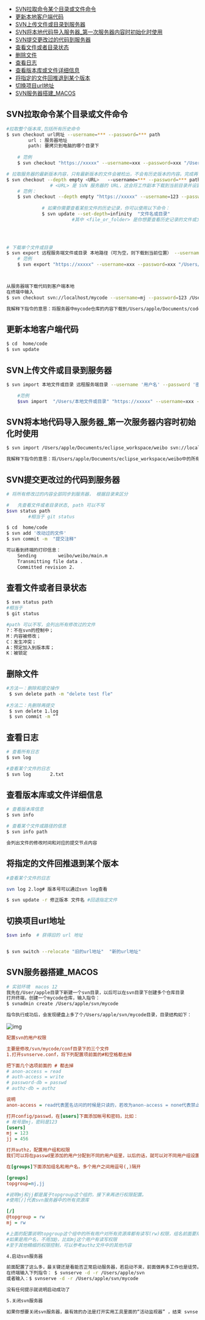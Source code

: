 - [SVN拉取命令某个目录或文件命令](#SVN拉取命令某个目录或文件命令)
- [更新本地客户端代码](#更新本地客户端代码)
- [SVN上传文件或目录到服务器](#SVN上传文件或目录到服务器)
- [SVN将本地代码导入服务器_第一次服务器内容时初始化时使用](#SVN将本地代码导入服务器_第一次服务器内容时初始化时使用)
- [SVN提交更改过的代码到服务器](#SVN提交更改过的代码到服务器)
- [查看文件或者目录状态](#查看文件或者目录状态)
- [删除文件](#删除文件)
- [查看日志](#查看日志)
- [查看版本库或文件详细信息](#查看版本库或文件详细信息)
- [将指定的文件回推退到某个版本](#将指定的文件回推退到某个版本)
- [切换项目url地址](#切换项目url地址)
- [SVN服务器搭建_MACOS](#SVN服务器搭建_MACOS)



## SVN拉取命令某个目录或文件命令

```bash
#拉取整个版本库,包括所有历史命令
$ svn checkout url网址 --username=*** --password=*** path
		url : 服务器地址
		path: 要拷贝到电脑的哪个目录下
		
	# 范例
	$ svn checkout "https://xxxxx" --username=xxx --password=xxx "/Users/jingbin/test-svn"

# 拉取服务器的最新版本内容，只有最新版本的文件会被检出，不会有历史版本的内容。完成再使用svn udate 更新即可
$ svn checkout --depth empty <URL>   --username=*** --password=*** path
				# <URL> 是 SVN 服务器的 URL，这会将工作副本下载到当前目录并设置深度为空
	# 范例：
	$ svn checkout --depth empty "https://xxxxx" --username=123 --password=Pass  路径1
			 
			 # 如果你需要查看某些文件的历史记录，你可以使用以下命令：	
			 $ svn update --set-depth=infinity  "文件名或目录"
						#其中 <file_or_folder> 是你想要查看历史记录的文件或文件夹路径。这会将深度设置为“无限”，拉取所有历史版本和当前版本的内容。
			
			


# 下载单个文件或目录
$ svn export 远程服务端文件或目录 本地路径（可为空，则下载到当前位置） --username '用户名'
	# 范例
	$ svn export "https://xxxxx" --username=xxx --password=xxx "/Users/jingbin/test-svn"



从服务器端下载代码到客户端本地
在终端中输入
$ svn checkout svn://localhost/mycode --username=mj --password=123 /Users/apple/Documents/code

我解释下指令的意思：将服务器中mycode仓库的内容下载到/Users/apple/Documents/code目录中
```

## 更新本地客户端代码

```bash
$ cd  home/code
$ svn update
```



## SVN上传文件或目录到服务器

```bash
$ svn import 本地文件或目录 远程服务端目录 --username '用户名' --password '密码' -m '添加描述(可为空)'   

	#范例
	$svn import  "/Users/本地文件或目录" "https://xxxxx" --username=xxx --password=xxx -m '新增文件'
```



## SVN将本地代码导入服务器_第一次服务器内容时初始化时使用

```bash
$ svn import /Users/apple/Documents/eclipse_workspace/weibo svn://localhost/mycode/weibo --username=mj --password=123 -m "初始化导入"

我解释下指令的意思：将/Users/apple/Documents/eclipse_workspace/weibo中的所有内容，上传到服务器mycode仓库的weibo目录下，后面双引号中的"初始化导入"是注释
```





## SVN提交更改过的代码到服务器

```bash
# 将所有修改过的内容全部同步到服务器， 根据目录来区分

#   先查看文件或者目录状态, path 可以不写
$svn status path
		#相当于 git status

$ cd  home/code
$ svn add '改动过的文件'
$ svn commit -m  "提交注释"

可以看到终端的打印信息：
	Sending        weibo/weibo/main.m
	Transmitting file data .
	Committed revision 2.
```



## 查看文件或者目录状态

```bash
$ svn status path		
#相当于 
$ git status

#path 可以不写，会列出所有修改过的文件
?：不在svn的控制中；
M：内容被修改；
C：发生冲突；
A：预定加入到版本库；
K：被锁定
```

## 删除文件

```bash
#方法一：删除和提交操作
 $ svn delete path -m "delete test fle"
 
#方法二：先删除再提交
 $ svn delete 1.log
 $ svn commit -m “”
```





## 查看日志

```bash
# 查看所有日志
$ svn log 

#查看某个文件的日志
$ svn log 		2.txt
```





## 查看版本库或文件详细信息

```bash
# 查看版本库信息
$ svn info   

# 查看某个文件或路径的信息
$ svn info path

会列出文件的修改时间和对应的提交节点内容
```







## 将指定的文件回推退到某个版本

```bash
#查看某个文件的日志

svn log 2.log# 版本号可以通过svn log查看

$ svn update -r 修正版本 文件名 #回退指定文件	
```







## 切换项目url地址

```bash
$svn info  # 获得旧的 url 地址


$ svn switch --relocate "旧的url地址"  "新的url地址"
```





## SVN服务器搭建_MACOS

```bash
# 实验环境  macos 12
我先在/User/apple目录下新建一个svn目录，以后可以在svn目录下创建多个仓库目录
打开终端，创建一个mycode仓库，输入指令：
$ svnadmin create /Users/apple/svn/mycode

指令执行成功后，会发现硬盘上多了个/Users/apple/svn/mycode目录，目录结构如下：
```

![img](assets/10002140-c4cf85b829bd477ea3a3779a4cd0d7fd.png)

```ini
配置svn的用户权限

主要是修改/svn/mycode/conf目录下的三个文件
1.打开svnserve.conf，将下列配置项前面的#和空格都去掉

把下面几个选项前面的 # 都去掉
# anon-access = read
# auth-access = write
# password-db = passwd
# authz-db = authz

说明
anon-access = read代表匿名访问的时候是只读的，若改为anon-access = none代表禁止匿名访问，需要帐号密码才能访问
```

```ini
打开config/passwd，在[users]下面添加帐号和密码，比如：
# 帐号是mj，密码是123
[users]
mj = 123
jj = 456
```

```ini
打开authz，配置用户组和权限
我们可以将在passwd里添加的用户分配到不同的用户组里，以后的话，就可以对不同用户组设置不同的权限，没有必要对每个用户进行单独设置权限。

在[groups]下面添加组名和用户名，多个用户之间用逗号(,)隔开

[groups]
topgroup=mj,jj

#说明mj和jj都是属于topgroup这个组的，接下来再进行权限配置。
#使用[/]代表svn服务器中的所有资源库

[/]
@topgroup = rw
mj = rw

#上面的配置说明topgroup这个组中的所有用户对所有资源库都有读写(rw)权限，组名前面要用@
#如果是用户名，不用加@，比如mj这个用户有读写权限
#至于其他精细的权限控制，可以参考authz文件中的其他内容
```

```bash
4.启动svn服务器

前面配置了这么多，最关键还是看能否正常启动服务器，若启动不来，前面做再多工作也是徒劳。
在终端输入下列指令： $ svnserve -d -r /Users/apple/svn
或者输入：$ svnserve -d -r /Users/apple/svn/mycode

没有任何提示就说明启动成功了
```

```bash
5.关闭svn服务器

如果你想要关闭svn服务器，最有效的办法是打开实用工具里面的“活动监视器” ，结束 svnserver 进程
```

